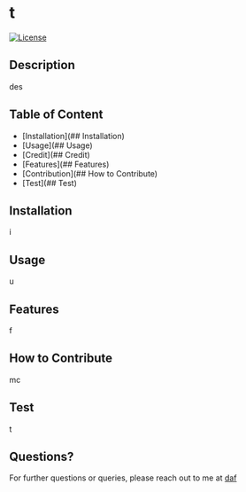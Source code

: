 # t

[![License](https://img.shields.io/badge/License-Boost_1.0-lightblue.svg)](https://www.boost.org/LICENSE_1_0.txt)

## Description

des

## Table of Content

- [Installation](## Installation)
- [Usage](## Usage)
- [Credit](## Credit)
- [Features](## Features)
- [Contribution](## How to Contribute)
- [Test](## Test)

## Installation

i

## Usage

u

## Features

f

## How to Contribute

mc

## Test

t

## Questions?

For further questions or queries, please reach out to me at
[daf](mailto:afaf@gmail.com?subject=Query%20regarding%20Project-t)
